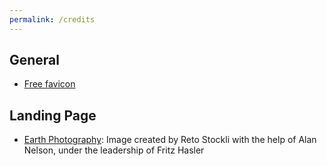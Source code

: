 ```yaml
---
permalink: /credits
---
```

## General

- [Free favicon](http://www.freeiconspng.com/free-images/world-icon-png-3034)

## Landing Page
- [Earth Photography](http://visibleearth.nasa.gov/view.php?id=54388): Image created by Reto Stockli with the help of Alan Nelson, under the leadership of Fritz Hasler
